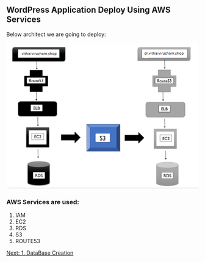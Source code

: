 ## WordPress Application Deploy Using AWS Services

Below architect we are going to deploy:

![alt text](images/a1.0.png)

### AWS Services are used:
1. IAM
2. EC2
3. RDS
4. S3
5. ROUTE53


[Next: 1. DataBase Creation](rds.md)
